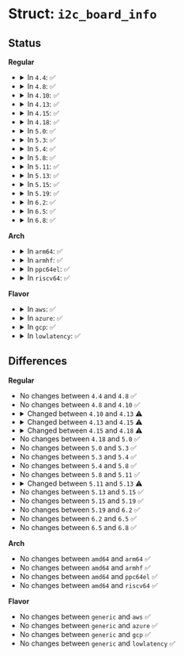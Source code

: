 # Struct: <code>i2c_board_info</code>

## Status
<b>Regular</b>
<ul>
<li>
<details>
<summary>In <code>4.4</code>: ✅</summary>

```c
struct i2c_board_info {
    char type[20];
    short unsigned int flags;
    short unsigned int addr;
    void *platform_data;
    struct dev_archdata *archdata;
    struct device_node *of_node;
    struct fwnode_handle *fwnode;
    int irq;
};
```
</details>
</li>
<li>
<details>
<summary>In <code>4.8</code>: ✅</summary>

```c
struct i2c_board_info {
    char type[20];
    short unsigned int flags;
    short unsigned int addr;
    void *platform_data;
    struct dev_archdata *archdata;
    struct device_node *of_node;
    struct fwnode_handle *fwnode;
    int irq;
};
```
</details>
</li>
<li>
<details>
<summary>In <code>4.10</code>: ✅</summary>

```c
struct i2c_board_info {
    char type[20];
    short unsigned int flags;
    short unsigned int addr;
    void *platform_data;
    struct dev_archdata *archdata;
    struct device_node *of_node;
    struct fwnode_handle *fwnode;
    int irq;
};
```
</details>
</li>
<li>
<details>
<summary>In <code>4.13</code>: ✅</summary>

```c
struct i2c_board_info {
    char type[20];
    short unsigned int flags;
    short unsigned int addr;
    void *platform_data;
    struct dev_archdata *archdata;
    struct device_node *of_node;
    struct fwnode_handle *fwnode;
    const struct property_entry *properties;
    const struct resource *resources;
    unsigned int num_resources;
    int irq;
};
```
</details>
</li>
<li>
<details>
<summary>In <code>4.15</code>: ✅</summary>

```c
struct i2c_board_info {
    char type[20];
    short unsigned int flags;
    short unsigned int addr;
    const char *dev_name;
    void *platform_data;
    struct dev_archdata *archdata;
    struct device_node *of_node;
    struct fwnode_handle *fwnode;
    const struct property_entry *properties;
    const struct resource *resources;
    unsigned int num_resources;
    int irq;
};
```
</details>
</li>
<li>
<details>
<summary>In <code>4.18</code>: ✅</summary>

```c
struct i2c_board_info {
    char type[20];
    short unsigned int flags;
    short unsigned int addr;
    const char *dev_name;
    void *platform_data;
    struct device_node *of_node;
    struct fwnode_handle *fwnode;
    const struct property_entry *properties;
    const struct resource *resources;
    unsigned int num_resources;
    int irq;
};
```
</details>
</li>
<li>
<details>
<summary>In <code>5.0</code>: ✅</summary>

```c
struct i2c_board_info {
    char type[20];
    short unsigned int flags;
    short unsigned int addr;
    const char *dev_name;
    void *platform_data;
    struct device_node *of_node;
    struct fwnode_handle *fwnode;
    const struct property_entry *properties;
    const struct resource *resources;
    unsigned int num_resources;
    int irq;
};
```
</details>
</li>
<li>
<details>
<summary>In <code>5.3</code>: ✅</summary>

```c
struct i2c_board_info {
    char type[20];
    short unsigned int flags;
    short unsigned int addr;
    const char *dev_name;
    void *platform_data;
    struct device_node *of_node;
    struct fwnode_handle *fwnode;
    const struct property_entry *properties;
    const struct resource *resources;
    unsigned int num_resources;
    int irq;
};
```
</details>
</li>
<li>
<details>
<summary>In <code>5.4</code>: ✅</summary>

```c
struct i2c_board_info {
    char type[20];
    short unsigned int flags;
    short unsigned int addr;
    const char *dev_name;
    void *platform_data;
    struct device_node *of_node;
    struct fwnode_handle *fwnode;
    const struct property_entry *properties;
    const struct resource *resources;
    unsigned int num_resources;
    int irq;
};
```
</details>
</li>
<li>
<details>
<summary>In <code>5.8</code>: ✅</summary>

```c
struct i2c_board_info {
    char type[20];
    short unsigned int flags;
    short unsigned int addr;
    const char *dev_name;
    void *platform_data;
    struct device_node *of_node;
    struct fwnode_handle *fwnode;
    const struct property_entry *properties;
    const struct resource *resources;
    unsigned int num_resources;
    int irq;
};
```
</details>
</li>
<li>
<details>
<summary>In <code>5.11</code>: ✅</summary>

```c
struct i2c_board_info {
    char type[20];
    short unsigned int flags;
    short unsigned int addr;
    const char *dev_name;
    void *platform_data;
    struct device_node *of_node;
    struct fwnode_handle *fwnode;
    const struct property_entry *properties;
    const struct resource *resources;
    unsigned int num_resources;
    int irq;
};
```
</details>
</li>
<li>
<details>
<summary>In <code>5.13</code>: ✅</summary>

```c
struct i2c_board_info {
    char type[20];
    short unsigned int flags;
    short unsigned int addr;
    const char *dev_name;
    void *platform_data;
    struct device_node *of_node;
    struct fwnode_handle *fwnode;
    const struct software_node *swnode;
    const struct resource *resources;
    unsigned int num_resources;
    int irq;
};
```
</details>
</li>
<li>
<details>
<summary>In <code>5.15</code>: ✅</summary>

```c
struct i2c_board_info {
    char type[20];
    short unsigned int flags;
    short unsigned int addr;
    const char *dev_name;
    void *platform_data;
    struct device_node *of_node;
    struct fwnode_handle *fwnode;
    const struct software_node *swnode;
    const struct resource *resources;
    unsigned int num_resources;
    int irq;
};
```
</details>
</li>
<li>
<details>
<summary>In <code>5.19</code>: ✅</summary>

```c
struct i2c_board_info {
    char type[20];
    short unsigned int flags;
    short unsigned int addr;
    const char *dev_name;
    void *platform_data;
    struct device_node *of_node;
    struct fwnode_handle *fwnode;
    const struct software_node *swnode;
    const struct resource *resources;
    unsigned int num_resources;
    int irq;
};
```
</details>
</li>
<li>
<details>
<summary>In <code>6.2</code>: ✅</summary>

```c
struct i2c_board_info {
    char type[20];
    short unsigned int flags;
    short unsigned int addr;
    const char *dev_name;
    void *platform_data;
    struct device_node *of_node;
    struct fwnode_handle *fwnode;
    const struct software_node *swnode;
    const struct resource *resources;
    unsigned int num_resources;
    int irq;
};
```
</details>
</li>
<li>
<details>
<summary>In <code>6.5</code>: ✅</summary>

```c
struct i2c_board_info {
    char type[20];
    short unsigned int flags;
    short unsigned int addr;
    const char *dev_name;
    void *platform_data;
    struct device_node *of_node;
    struct fwnode_handle *fwnode;
    const struct software_node *swnode;
    const struct resource *resources;
    unsigned int num_resources;
    int irq;
};
```
</details>
</li>
<li>
<details>
<summary>In <code>6.8</code>: ✅</summary>

```c
struct i2c_board_info {
    char type[20];
    short unsigned int flags;
    short unsigned int addr;
    const char *dev_name;
    void *platform_data;
    struct device_node *of_node;
    struct fwnode_handle *fwnode;
    const struct software_node *swnode;
    const struct resource *resources;
    unsigned int num_resources;
    int irq;
};
```
</details>
</li>
</ul>
<b>Arch</b>
<ul>
<li>
<details>
<summary>In <code>arm64</code>: ✅</summary>

```c
struct i2c_board_info {
    char type[20];
    short unsigned int flags;
    short unsigned int addr;
    const char *dev_name;
    void *platform_data;
    struct device_node *of_node;
    struct fwnode_handle *fwnode;
    const struct property_entry *properties;
    const struct resource *resources;
    unsigned int num_resources;
    int irq;
};
```
</details>
</li>
<li>
<details>
<summary>In <code>armhf</code>: ✅</summary>

```c
struct i2c_board_info {
    char type[20];
    short unsigned int flags;
    short unsigned int addr;
    const char *dev_name;
    void *platform_data;
    struct device_node *of_node;
    struct fwnode_handle *fwnode;
    const struct property_entry *properties;
    const struct resource *resources;
    unsigned int num_resources;
    int irq;
};
```
</details>
</li>
<li>
<details>
<summary>In <code>ppc64el</code>: ✅</summary>

```c
struct i2c_board_info {
    char type[20];
    short unsigned int flags;
    short unsigned int addr;
    const char *dev_name;
    void *platform_data;
    struct device_node *of_node;
    struct fwnode_handle *fwnode;
    const struct property_entry *properties;
    const struct resource *resources;
    unsigned int num_resources;
    int irq;
};
```
</details>
</li>
<li>
<details>
<summary>In <code>riscv64</code>: ✅</summary>

```c
struct i2c_board_info {
    char type[20];
    short unsigned int flags;
    short unsigned int addr;
    const char *dev_name;
    void *platform_data;
    struct device_node *of_node;
    struct fwnode_handle *fwnode;
    const struct property_entry *properties;
    const struct resource *resources;
    unsigned int num_resources;
    int irq;
};
```
</details>
</li>
</ul>
<b>Flavor</b>
<ul>
<li>
<details>
<summary>In <code>aws</code>: ✅</summary>

```c
struct i2c_board_info {
    char type[20];
    short unsigned int flags;
    short unsigned int addr;
    const char *dev_name;
    void *platform_data;
    struct device_node *of_node;
    struct fwnode_handle *fwnode;
    const struct property_entry *properties;
    const struct resource *resources;
    unsigned int num_resources;
    int irq;
};
```
</details>
</li>
<li>
<details>
<summary>In <code>azure</code>: ✅</summary>

```c
struct i2c_board_info {
    char type[20];
    short unsigned int flags;
    short unsigned int addr;
    const char *dev_name;
    void *platform_data;
    struct device_node *of_node;
    struct fwnode_handle *fwnode;
    const struct property_entry *properties;
    const struct resource *resources;
    unsigned int num_resources;
    int irq;
};
```
</details>
</li>
<li>
<details>
<summary>In <code>gcp</code>: ✅</summary>

```c
struct i2c_board_info {
    char type[20];
    short unsigned int flags;
    short unsigned int addr;
    const char *dev_name;
    void *platform_data;
    struct device_node *of_node;
    struct fwnode_handle *fwnode;
    const struct property_entry *properties;
    const struct resource *resources;
    unsigned int num_resources;
    int irq;
};
```
</details>
</li>
<li>
<details>
<summary>In <code>lowlatency</code>: ✅</summary>

```c
struct i2c_board_info {
    char type[20];
    short unsigned int flags;
    short unsigned int addr;
    const char *dev_name;
    void *platform_data;
    struct device_node *of_node;
    struct fwnode_handle *fwnode;
    const struct property_entry *properties;
    const struct resource *resources;
    unsigned int num_resources;
    int irq;
};
```
</details>
</li>
</ul>

## Differences
<b>Regular</b>
<ul>
<li>
No changes between <code>4.4</code> and <code>4.8</code> ✅
</li>
<li>
No changes between <code>4.8</code> and <code>4.10</code> ✅
</li>
<li>
<details>
<summary>Changed between <code>4.10</code> and <code>4.13</code> ⚠️</summary>
<ul>
<li>
<b>Field added. </b>
<code>const struct property_entry *properties</code>
</li>
<li>
<b>Field added. </b>
<code>const struct resource *resources</code>
</li>
<li>
<b>Field added. </b>
<code>unsigned int num_resources</code>
</li>
</ul>
</details>
</li>
<li>
<details>
<summary>Changed between <code>4.13</code> and <code>4.15</code> ⚠️</summary>
<ul>
<li>
<b>Field added. </b>
<code>const char *dev_name</code>
</li>
</ul>
</details>
</li>
<li>
<details>
<summary>Changed between <code>4.15</code> and <code>4.18</code> ⚠️</summary>
<ul>
<li>
<b>Field removed. </b>
<code>struct dev_archdata *archdata</code>
</li>
</ul>
</details>
</li>
<li>
No changes between <code>4.18</code> and <code>5.0</code> ✅
</li>
<li>
No changes between <code>5.0</code> and <code>5.3</code> ✅
</li>
<li>
No changes between <code>5.3</code> and <code>5.4</code> ✅
</li>
<li>
No changes between <code>5.4</code> and <code>5.8</code> ✅
</li>
<li>
No changes between <code>5.8</code> and <code>5.11</code> ✅
</li>
<li>
<details>
<summary>Changed between <code>5.11</code> and <code>5.13</code> ⚠️</summary>
<ul>
<li>
<b>Field added. </b>
<code>const struct software_node *swnode</code>
</li>
<li>
<b>Field removed. </b>
<code>const struct property_entry *properties</code>
</li>
</ul>
</details>
</li>
<li>
No changes between <code>5.13</code> and <code>5.15</code> ✅
</li>
<li>
No changes between <code>5.15</code> and <code>5.19</code> ✅
</li>
<li>
No changes between <code>5.19</code> and <code>6.2</code> ✅
</li>
<li>
No changes between <code>6.2</code> and <code>6.5</code> ✅
</li>
<li>
No changes between <code>6.5</code> and <code>6.8</code> ✅
</li>
</ul>
<b>Arch</b>
<ul>
<li>
No changes between <code>amd64</code> and <code>arm64</code> ✅
</li>
<li>
No changes between <code>amd64</code> and <code>armhf</code> ✅
</li>
<li>
No changes between <code>amd64</code> and <code>ppc64el</code> ✅
</li>
<li>
No changes between <code>amd64</code> and <code>riscv64</code> ✅
</li>
</ul>
<b>Flavor</b>
<ul>
<li>
No changes between <code>generic</code> and <code>aws</code> ✅
</li>
<li>
No changes between <code>generic</code> and <code>azure</code> ✅
</li>
<li>
No changes between <code>generic</code> and <code>gcp</code> ✅
</li>
<li>
No changes between <code>generic</code> and <code>lowlatency</code> ✅
</li>
</ul>
